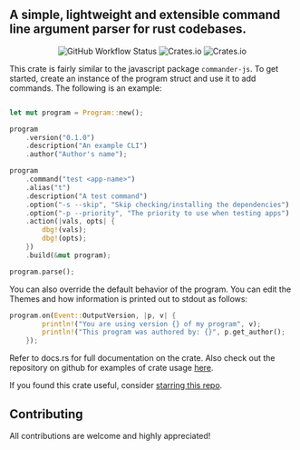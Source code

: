## A simple, lightweight and extensible command line argument parser for rust codebases.

<p align="center" > 
<img alt="GitHub Workflow Status" src="https://img.shields.io/github/workflow/status/ndaba1/cmder/cmder-ci-workflow">
<img alt="Crates.io" src="https://img.shields.io/crates/d/cmder">
<img alt="Crates.io" src="https://img.shields.io/crates/v/cmder">
</p>

This crate is fairly similar to the javascript package `commander-js`. To get started, create an instance of the program struct and use it to add commands. The following is an example:

```rust

let mut program = Program::new();

program
    .version("0.1.0")
    .description("An example CLI")
    .author("Author's name");

program
    .command("test <app-name>")
    .alias("t")
    .description("A test command")
    .option("-s --skip", "Skip checking/installing the dependencies")
    .option("-p --priority", "The priority to use when testing apps")
    .action(|vals, opts| {
        dbg!(vals);
        dbg!(opts);
    })
    .build(&mut program);

program.parse();

```

You can also override the default behavior of the program. You can edit the Themes and how information is printed out to stdout as follows:

```rust
program.on(Event::OutputVersion, |p, v| {
        println!("You are using version {} of my program", v);
        println!("This program was authored by: {}", p.get_author();
    });
```

Refer to docs.rs for full documentation on the crate. Also check out the repository on github for examples of crate usage [here](https://github.com/ndaba1/cmder/tree/main/examples).

If you found this crate useful, consider [starring this repo](https://github.com/ndaba1/cmder/stargazers).

## Contributing

All contributions are welcome and highly appreciated!
